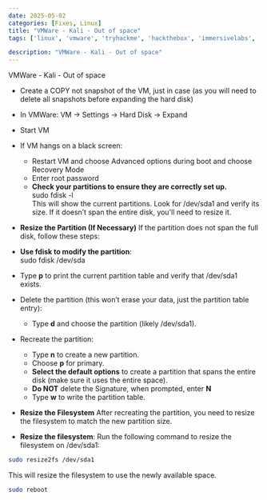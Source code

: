 ```yaml
---
date: 2025-05-02
categories: [Fixes, Linux]
title: "VMWare - Kali - Out of space"
tags: ['linux', 'vmware', 'tryhackme', 'hackthebox', 'immersivelabs', 'thm', 'iml', 'htb']

description: "VMWare - Kali - Out of space"
---
```


VMWare - Kali - Out of space

- Create a COPY not snapshot of the VM, just in case (as you will need to delete all snapshots before expanding the hard disk)

- In VMWare:
VM -\> Settings -\> Hard Disk -\> Expand

- Start VM

- If VM hangs on a black screen:
  - Restart VM and choose Advanced options during boot and choose Recovery Mode
  - Enter root password
  - **Check your partitions to ensure they are correctly set up.**  
    sudo fdisk -l  
    This will show the current partitions. Look for /dev/sda1 and verify its size. If it doesn’t span the entire disk, you'll need to resize it.

- **Resize the Partition (If Necessary)**
If the partition does not span the full disk, follow these steps:
- **Use fdisk to modify the partition**:  
  sudo fdisk /dev/sda
- Type **p** to print the current partition table and verify that /dev/sda1 exists.
- Delete the partition (this won’t erase your data, just the partition table entry):
  - Type **d** and choose the partition (likely /dev/sda1).
- Recreate the partition:
  - Type **n** to create a new partition.
  - Choose **p** for primary.
  - **Select the default options** to create a partition that spans the entire disk (make sure it uses the entire space).
  - **Do NOT** delete the Signature, when prompted, enter **N**
  - Type **w** to write the partition table.

- **Resize the Filesystem**
After recreating the partition, you need to resize the filesystem to match the new partition size.
- **Resize the filesystem**:
Run the following command to resize the filesystem on /dev/sda1:  

```bash
sudo resize2fs /dev/sda1  
```

This will resize the filesystem to use the newly available space.

```bash
sudo reboot
```
